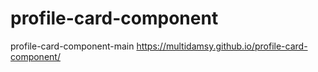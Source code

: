 # profile-card-component
profile-card-component-main
https://multidamsy.github.io/profile-card-component/
